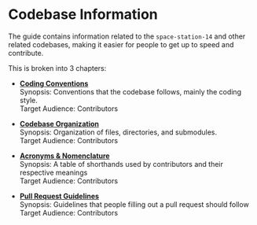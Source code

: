 # Codebase Information

The guide contains information related to the `space-station-14` and other related codebases, making it easier for people to get up to speed and contribute.

This is broken into 3 chapters:

- [**Coding Conventions**](./conventions.md)  
    Synopsis: Conventions that the codebase follows, mainly the coding style.   
    Target Audience: Contributors

- [**Codebase Organization**](./codebase-organization.md)  
    Synopsis: Organization of files, directories, and submodules.  
    Target Audience: Contributors

- [**Acronyms & Nomenclature**](./acronyms-and-nomenclature.md)  
    Synopsis: A table of shorthands used by contributors and their respective meanings  
    Target Audience: Contributors

- [**Pull Request Guidelines**](./pull-request-guidelines.md)  
    Synopsis: Guidelines that people filling out a pull request should follow  
    Target Audience: Contributors